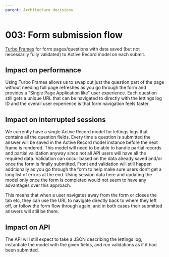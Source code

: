 ```yaml
---
parent: Architecture decisions
---
```


# 003: Form submission flow

[Turbo Frames](https://github.com/hotwired/turbo-rails) for form pages/questions with data saved (but not necessarily fully validated) to Active Record model on each submit.

## Impact on performance

Using Turbo Frames allows us to swap out just the question part of the page without needing full page refreshes as you go through the form and provides a "Single Page Application like" user experience. Each question still gets a unique URL that can be navigated to directly with the lettings log ID and the overall user experience is that form navigation feels faster.

## Impact on interrupted sessions

We currently have a single Active Record model for lettings logs that contains all the question fields. Every time a question is submitted the answer will be saved in the Active Record model instance before the next frame is rendered. This model will need to be able to handle partial records and partial validation anyway since not all API users will have all the required data. Validation can occur based on the data already saved and/or once the form is finally submitted. Front end validation will still happen additionally as you go through the form to help make sure users don’t get a long list of errors at the end. Using session data here and updating the model only once the form is completed would not seem to have any advantages over this approach.

This means that when a user navigates away from the form or closes the tab etc, they can use the URL to navigate directly back to where they left off, or follow the form flow through again, and in both cases their submitted answers will still be there.

## Impact on API

The API will still expect to take a JSON describing the lettings log, instantiate the model with the given fields, and run validations as if it had been submitted.
